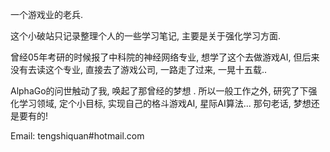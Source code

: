 一个游戏业的老兵.   

这个小破站只记录整理个人的一些学习笔记, 主要是关于强化学习方面. 

曾经05年考研的时候报了中科院的神经网络专业, 想学了这个去做游戏AI, 但后来没有去读这个专业, 直接去了游戏公司, 一路走了过来, 一晃十五载..

AlphaGo的问世触动了我, 唤起了那曾经的梦想 .  所以一般工作之外, 研究了下强化学习领域, 定个小目标, 实现自己的格斗游戏AI, 星际AI算法... 那句老话, 梦想还是要有的!



Email: tengshiquan#hotmail.com

